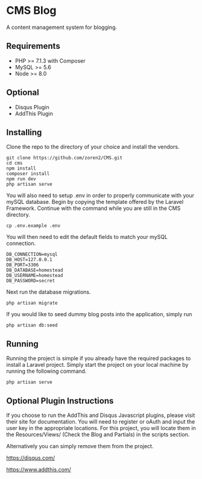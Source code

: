 CMS Blog
=============
A content management system for blogging.

## Requirements
* PHP >= 7.1.3 with Composer
* MySQL >= 5.6
* Node >= 8.0
## Optional
* Disqus Plugin
* AddThis Plugin

## Installing

Clone the repo to the directory of your choice and install the vendors. 

```$xslt
git clone https://github.com/zoren2/CMS.git
cd cms
npm install
composer install
npm run dev
php artisan serve
```

You will also need to setup .env in order to properly communicate with your mySQL database. Begin by copying the template offered by the Laravel Framework. Continue with the command while you are still in the CMS directory.

```$xslt
cp .env.example .env
```

You will then need to edit the default fields to match your mySQL connection.

```$xslt
DB_CONNECTION=mysql
DB_HOST=127.0.0.1
DB_PORT=3306
DB_DATABASE=homestead
DB_USERNAME=homestead
DB_PASSWORD=secret
```

Next run the database migrations.

```$xslt
php artisan migrate
```

If you would like to seed dummy blog posts into the application, simply run

```$xslt
php artisan db:seed
```

## Running

Running the project is simple if you already have the required packages to install a Laravel project. Simply start the project on your local machine by running the following command.

```$xslt
php artisan serve
```

## Optional Plugin Instructions

If you choose to run the AddThis and Disqus Javascript plugins, please visit their site for documentation. You will need to register or oAuth and input the user key in the appropriate locations. For this project, you will locate them in the Resources/Views/ (Check the Blog and Partials) in the scripts section.

Alternatively you can simply remove them from the project.

https://disqus.com/

https://www.addthis.com/